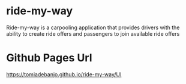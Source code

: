 # ride-my-way
Ride-my-way is a carpooling application that provides drivers with the ability to create ride offers and passengers to join available ride offers
# Github Pages Url
https://tomiadebanjo.github.io/ride-my-way/UI
